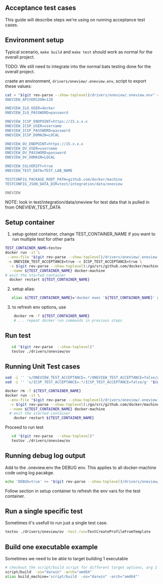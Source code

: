 Acceptance test cases
---------------------
This guide will describe steps we're using on running acceptance test cases.

Environment setup
------------------
Typical scenario, `make build` and `make test` should work as normal for the
overall project.

TODO:
We still need to integrate into the normal bats testing done for the overall project.

craete an environment, `drivers/oneview/.oneview.env`, script to export these values:

```bash
cat > "$(git rev-parse --show-toplevel)/drivers/oneview/.oneview.env" << ONEVIEW
ONEVIEW_APIVERSION=120

ONEVIEW_ILO_USER=docker
ONEVIEW_ILO_PASSWORD=password

ONEVIEW_ICSP_ENDPOINT=https://15.x.x.x
ONEVIEW_ICSP_USER=username
ONEVIEW_ICSP_PASSWORD=password
ONEVIEW_ICSP_DOMAIN=LOCAL

ONEVIEW_OV_ENDPOINT=https://15.x.x.x
ONEVIEW_OV_USER=username
ONEVIEW_OV_PASSWORD=password
ONEVIEW_OV_DOMAIN=LOCAL

ONEVIEW_SSLVERIFY=true
ONEVIEW_TEST_DATA=TEST_LAB_NAME

TESTCONFIG_PACKAGE_ROOT_PATH=github.com/docker/machine
TESTCONFIG_JSON_DATA_DIR=test/integration/data/oneview

ONEVIEW

```
NOTE: look in test/integration/data/oneview for test data that is pulled in from ONEVIEW_TEST_DATA

Setup container
---------------
1. setup gotest container, change TEST_CONTAINER_NAME if you want to run multiple test for other parts
```bash
TEST_CONTAINER_NAME=testov
docker run -it \
 --env-file "$(git rev-parse --show-toplevel)/drivers/oneview/.oneview.env" \
 -e ONEVIEW_TEST_ACCEPTANCE=true -e ICSP_TEST_ACCEPTANCE=true \
  -v $(git rev-parse --show-toplevel):/go/src/github.com/docker/machine \
  --name ${TEST_CONTAINER_NAME} docker-machine
# exit the started container
  docker restart ${TEST_CONTAINER_NAME}
```
2. setup alias:
```bash
   alias ${TEST_CONTAINER_NAME}='docker exec '${TEST_CONTAINER_NAME}' godep go test -test.timeout=60m -test.v=true --short'
```
3. to refresh env options, use
```bash
    docker rm -f ${TEST_CONTAINER_NAME}
    # ... repeat docker run commands in previous steps
```

Run test
--------
```bash
   cd "$(git rev-parse  --show-toplevel)"
   testov ./drivers/oneview/ov
```

Running Unit Test cases
-----------------------

```bash
sed -i '' 's/ONEVIEW_TEST_ACCEPTANCE=.*/ONEVIEW_TEST_ACCEPTANCE=false/g' "$(git rev-parse --show-toplevel)/drivers/oneview/.oneview.env"
sed -i '' 's/ICSP_TEST_ACCEPTANCE=.*/ICSP_TEST_ACCEPTANCE=false/g' "$(git rev-parse --show-toplevel)/drivers/oneview/.oneview.env"

docker rm -f ${TEST_CONTAINER_NAME}
docker run -it \
 --env-file "$(git rev-parse --show-toplevel)/drivers/oneview/.oneview.env" \
  -v $(git rev-parse --show-toplevel):/go/src/github.com/docker/machine \
  --name ${TEST_CONTAINER_NAME} docker-machine
  # exit the started container
    docker restart ${TEST_CONTAINER_NAME}
```
Proceed to run test
```bash
   cd "$(git rev-parse  --show-toplevel)"
   testov ./drivers/oneview/ov
```

Running debug log output
-------------------------
Add to the .oneview.env the DEBUG env.  This applies to all docker-machine code using log pacakge.

```bash
echo 'DEBUG=true' >> "$(git rev-parse --show-toplevel)/drivers/oneview/.oneview.env"
```
Follow section in setup container to refresh the env vars for the test container.

Run a single specific test
---------------------------
Sometimes it's usefull to run just a single test case.
```bash
testov ./drivers/oneview/ov -test.run=TestCreateProfileFromTemplate
```

Build one executable example
-----------------------------
Sometimes we need to be able to target building 1 executable
```bash
# checkout the script/build script for different target options, arg 1 and 2
script/build  -os="darwin" -arch="amd64"
alias build_machine='script/build  -os="darwin" -arch="amd64"'
```
